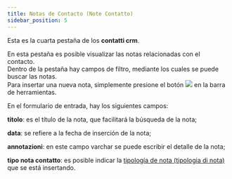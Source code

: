 ```yaml
---
title: Notas de Contacto (Note Contatto)
sidebar_position: 5
---
```


Esta es la cuarta pestaña de los **contatti crm**.

En esta pestaña es posible visualizar las notas relacionadas con el contacto.  
Dentro de la pestaña hay campos de filtro, mediante los cuales se puede buscar las notas.  
Para insertar una nueva nota, simplemente presione el botón ![](/img/neutral/common/new.png) en la barra de herramientas.  

En el formulario de entrada, hay los siguientes campos:

**titolo**: es el título de la nota, que facilitará la búsqueda de la nota;  

**data**: se refiere a la fecha de inserción de la nota;  

**annotazioni**: en este campo varchar se puede escribir el detalle de la nota;  

**tipo nota contatto**: es posible indicar la [tipología de nota (tipologia di nota)](/docs/configurations/tables/crm/contacts/contact-note-type) que se está insertando.